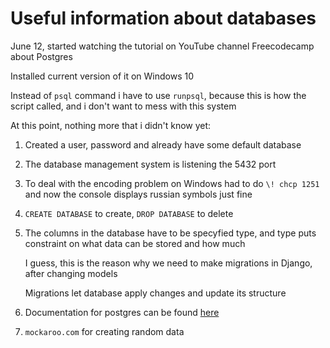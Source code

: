 # Useful information about databases

June 12, started watching the tutorial on YouTube channel Freecodecamp about Postgres

Installed current version of it on Windows 10

Instead of `psql` command i have to use `runpsql`, because this is how the script called, and i don't want to mess with this system

At this point, nothing more that i didn't know yet:

1. Created a user, password and already have some default database

2. The database management system is listening the 5432 port

3. To deal with the encoding problem on Windows had to do `\! chcp 1251` and now the console displays russian symbols just fine

4. `CREATE DATABASE` to create, `DROP DATABASE` to delete

5. The columns in the database have to be specyfied type, and type puts constraint on what data can be stored and how much

    I guess, this is the reason why we need to make migrations in Django, after changing models

    Migrations let database apply changes and update its structure

6. Documentation for postgres can be found [here](https://www.postgresql.org/docs/11/index.html)

7. `mockaroo.com` for creating random data

